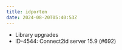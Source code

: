 ```yaml
---
title: idporten
date: 2024-08-20T05:40:53Z
---
```

- Library upgrades
- ID-4544: Connect2id server 15.9 (#692)

